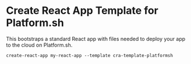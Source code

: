 # Create React App Template for Platform.sh

This bootstraps a standard React app with files needed to deploy your app to the cloud on Platform.sh.

`create-react-app my-react-app --template cra-template-platformsh`
